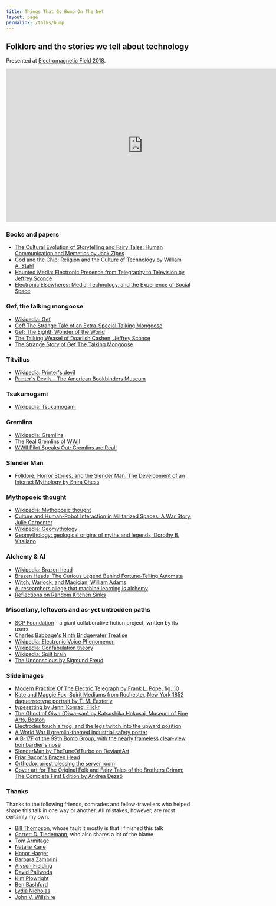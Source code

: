 ```yaml
---
title: Things That Go Bump On The Net
layout: page
permalink: /talks/bump
---
```


## Folklore and the stories we tell about technology
Presented at [Electromagnetic Field 2018](https://www.emfcamp.org/line-up/2018/425-things-that-go-bump-on-the-net).

<p>
<iframe width="740" height="416" onload="this.width='100%';this.height=this.offsetWidth*(315/560);" src="https://www.youtube.com/embed/NWjAuHEz5q4" frameborder="0" allow="autoplay; encrypted-media" allowfullscreen></iframe>
</p>

### Books and papers
- [The Cultural Evolution of Storytelling and Fairy
Tales: Human Communication and Memetics by Jack Zipes](http://assets.press.princeton.edu/chapters/s9676.pdf)
- [God and the Chip: Religion and the Culture of Technology by William A. Stahl](https://books.google.co.uk/books?id=g7L27aJS7WcC&lpg=PP1&pg=PP1#v=onepage&q&f=false)
- [Haunted Media: Electronic Presence from Telegraphy to Television by Jeffrey Sconce](https://www.dukeupress.edu/haunted-media)
- [Electronic Elsewheres: Media, Technology, and the Experience of Social Space](https://books.google.co.uk/books?id=rsZ3C011_dgC&lpg=PR19&ots=jbAZtWEn8E&dq=sconce%20gef&pg=PA38#v=onepage&q=sconce%20gef&f=false)

### Gef, the talking mongoose
- [Wikipedia: Gef](https://en.wikipedia.org/wiki/Gef)
- [Gef! The Strange Tale of an Extra-Special Talking Mongoose](http://strangeattractor.co.uk/news/gef-strange-tale-extra-special-talking-mongoose/)
- [Gef: The Eighth Wonder of the World](http://gefmongoose.blogspot.com/p/the-story-of-gef.html)
- [The Talking Weasel of Doarlish Cashen, Jeffrey Sconce](https://www.academia.edu/11742341/The_Talking_Weasel_of_Doarlish_Cashen)
- [The Strange Story of Gef The Talking Mongoose](http://mentalfloss.com/article/71816/strange-story-gef-talking-mongoose)

### Titvillus
- [Wikipedia: Printer's devil](https://en.wikipedia.org/wiki/Printer%27s_devil)
- [Printer's Devils - The American Bookbinders Museum](https://bookbindersmuseum.org/printers-devils/)

### Tsukumogami
- [Wikipedia: Tsukumogami](https://en.wikipedia.org/wiki/Tsukumogami)

### Gremlins
- [Wikipedia: Gremlins](https://en.wikipedia.org/wiki/Gremlin)
- [The Real Gremlins of WWII](https://mysteriousuniverse.org/2015/07/the-real-gremlins-of-wwii/)
- [WWII Pilot Speaks Out: Gremlins are Real!](http://cryptozoologynews.com/wwii-pilot-speaks-out-gremlins-are-real/)

### Slender Man
- [Folklore, Horror Stories, and the Slender Man: The Development of an Internet Mythology by Shira Chess](https://books.google.co.uk/books?id=xuGvBQAAQBAJ&lpg=PT58&pg=PT58#v=onepage&q&f=false)

### Mythopoeic thought
- [Wikipedia: Mythopoeic thought](https://en.wikipedia.org/wiki/Mythopoeic_thought)
- [Culture and Human-Robot Interaction in Militarized Spaces: A War Story, Julie Carpenter](https://books.google.co.uk/books?id=tj1jCwAAQBAJ&lpg=PT41&dq=mythmaking&pg=PT41#v=snippet&q=mythmaking&f=false)
- [Wikipedia: Geomythology](https://en.wikipedia.org/wiki/Geomythology)
- [Geomythology: geological origins of myths and legends, Dorothy B. Vitaliano ](http://sp.lyellcollection.org/content/specpubgsl/273/1/1.full.pdf)

### Alchemy & AI
- [Wikipedia: Brazen head](https://en.wikipedia.org/wiki/Brazen_head)
- [Brazen Heads: The Curious Legend Behind Fortune-Telling Automata](http://mentalfloss.com/article/502537/brazen-heads-curious-legend-behind-fortune-telling-automata)
- [Witch, Warlock, and Magician, William Adams](https://books.google.co.uk/books?id=3-tsDgAAQBAJ&lpg=PP1&pg=PT2#v=onepage&q&f=false)
- [AI researchers allege that machine learning is alchemy](http://www.sciencemag.org/news/2018/05/ai-researchers-allege-machine-learning-alchemy)
- [Reflections on Random Kitchen Sinks](http://www.argmin.net/2017/12/05/kitchen-sinks/)


### Miscellany, leftovers and as-yet untrodden paths
- [SCP Foundation](http://www.scp-wiki.net/) - a giant collaborative fiction project, written by its users.
- [Charles Babbage's Ninth Bridgewater Treatise](http://www.victorianweb.org/science/science_texts/bridgewater/b9.htm)
- [Wikipedia: Electronic Voice Phenomenon](https://en.wikipedia.org/wiki/Electronic_voice_phenomenon)
- [Wikipedia: Confabulation theory](https://en.wikipedia.org/wiki/Confabulation)
- [Wikipedia: Spilt brain](https://en.wikipedia.org/wiki/Split-brain)
- [The Unconscious by Sigmund Freud](https://www.goodreads.com/book/show/229883.The_Unconscious)

### Slide images
- [Modern Practice Of The Electric Telegraph by Frank L. Pope, fig. 10](https://www.insulators.info/books/mpet/)
- [Kate and Maggie Fox, Spirit Mediums from Rochester, New York
1852 daguerreotype portrait by T. M. Easterly](http://www.porcelainista.net/?p=12747)
- [typesetting by Jenni Konrad, Flickr](https://www.flickr.com/photos/queen_of_subtle/4462520710)
- [The Ghost of Oiwa (Oiwa-san) by Katsushika Hokusai, Museum of Fine Arts, Boston](https://www.mfa.org/collections/object/the-ghost-of-oiwa-oiwa-san-from-the-series-one-hundred-ghost-stories-hyaku-monogatari-129277)
- [Electrodes touch a frog, and the legs twitch into the upward position](https://en.wikipedia.org/wiki/Luigi_Galvani#/media/File:Galvani-frogs-legs-electricity.jpg)
- [A World War II gremlin-themed industrial safety poster](https://en.wikipedia.org/wiki/Gremlin#/media/File:Gremlins_think_it%27s_fun_to_hurt_you._Use_care_always._Back_up_our_battleskies%5E_-_NARA_-_535381.jpg)
- [A B-17F of the 99th Bomb Group, with the nearly frameless clear-view bombardier's nose](https://en.wikipedia.org/wiki/Boeing_B-17_Flying_Fortress#/media/File:Boeing_B-17F_42-29513_in_flight,_1943.jpg)
- [SlenderMan by TheTuneOfTurbo on DeviantArt](https://www.deviantart.com/thetuneofturbo/art/SlenderMan-177739732)
- [Friar Bacon's Brazen Head](https://commons.wikimedia.org/wiki/File:Friar_Bacon%27s_Brazen_Head.png)
- [Orthodox priest blessing the server room](https://www.reddit.com/r/ANormalDayInRussia/comments/2ppco5/orthodox_priest_blessing_the_server_room/)
- [Cover art for The Original Folk and Fairy Tales of the Brothers Grimm: The Complete First Edition by Andrea Dezsö](http://www.andreadezso.com/book-illustration)


### Thanks

Thanks to the following friends, comrades and fellow-travellers who helped shape this talk in one way or another. All mistakes, however, are most certainly my own.

- [Bill Thompson](https://twitter.com/billt), whose fault it mostly is that I finished this talk
- [Garrett D. Tiedemann](https://twitter.com/whitewhalepod), who also shares a lot of the blame
- [Tom Armitage](https://twitter.com/tom_armitage)
- [Natalie Kane](https://twitter.com/nd_kane)
- [Honor Harger](https://twitter.com/honorharger)
- [Barbara Zambrini](https://twitter.com/fraulicia)
- [Alyson Fielding](https://twitter.com/alysonf)
- [David Paliwoda](https://twitter.com/davepaliwoda)
- [Kim Plowright](https://twitter.com/mildlydiverting)
- [Ben Bashford](https://twitter.com/bashford)
- [Lydia Nicholas](https://twitter.com/LydNicholas)
- [John V. Willshire](https://twitter.com/willsh)